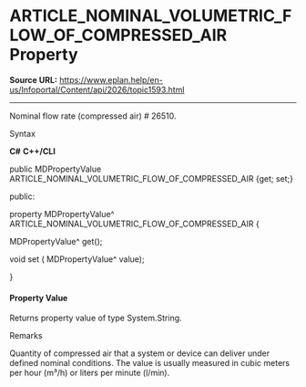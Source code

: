 # ARTICLE_NOMINAL_VOLUMETRIC_FLOW_OF_COMPRESSED_AIR Property

**Source URL:** https://www.eplan.help/en-us/Infoportal/Content/api/2026/topic1593.html

---

Nominal flow rate (compressed air) # 26510.

Syntax

**C#**
**C++/CLI**


public MDPropertyValue ARTICLE_NOMINAL_VOLUMETRIC_FLOW_OF_COMPRESSED_AIR {get; set;}

public:

property MDPropertyValue^ ARTICLE_NOMINAL_VOLUMETRIC_FLOW_OF_COMPRESSED_AIR {

   MDPropertyValue^ get();

   void set (    MDPropertyValue^ value);

}


#### Property Value

Returns property value of type System.String.

Remarks

Quantity of compressed air that a system or device can deliver under defined nominal conditions. The value is usually measured in cubic meters per hour (m³/h) or liters per minute (l/min).
